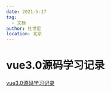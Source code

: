 ```yaml
---
date: 2021-5-17
tag:
  - 文档
author: 杜世宏
location: 北京
---
```


# vue3.0源码学习记录
[vue3.0源码学习记录](https://www.kancloud.cn/dsh225/vue_javascript_source_code/2273179)
